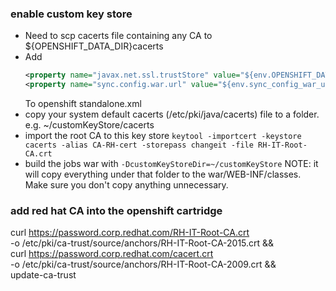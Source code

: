 ### enable custom key store

- Need to scp cacerts file containing any CA to ${OPENSHIFT_DATA_DIR}cacerts
- Add
  ```xml
  <property name="javax.net.ssl.trustStore" value="${env.OPENSHIFT_DATA_DIR}cacerts" />
  <property name="sync.config.war.url" value="${env.sync_config_war_url}" />
  ```
  To openshift standalone.xml
- copy your system default cacerts (/etc/pki/java/cacerts) file to a folder. e.g. ~/customKeyStore/cacerts
- import the root CA to this key store
  ```keytool -importcert -keystore cacerts -alias CA-RH-cert -storepass changeit -file RH-IT-Root-CA.crt```
- build the jobs war with ```-DcustomKeyStoreDir=~/customKeyStore```
  NOTE: it will copy everything under that folder to the war/WEB-INF/classes. Make sure you don't copy anything unnecessary.



### add red hat CA into the openshift cartridge

curl https://password.corp.redhat.com/RH-IT-Root-CA.crt \
    -o /etc/pki/ca-trust/source/anchors/RH-IT-Root-CA-2015.crt && \
    curl https://password.corp.redhat.com/cacert.crt \
    -o /etc/pki/ca-trust/source/anchors/RH-IT-Root-CA-2009.crt && \
    update-ca-trust